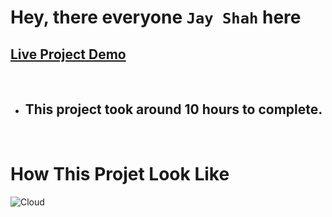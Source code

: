 # Hey, there everyone `Jay Shah` here

## [Live Project Demo](https://rode-clone-sigma.vercel.app/)

<br>


- ## This project took around 10 hours to complete.
<br>

# How This Projet Look Like

![Cloud](/assets/Rode%20Clone%209-12-2022%207-40-55%20PM.png)